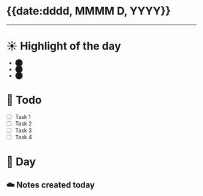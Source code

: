 # {{date:dddd, MMMM D, YYYY}}

---

# ☀️ Highlight of the day  
- ⬤  
- ⬤  
- ⬤  

# 🚀 Todo  
- [ ] Task 1  
- [ ] Task 2  
- [ ] Task 3  
- [ ] Task 4  

# 📅 Day  

## ☁️ Notes created today

